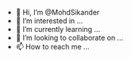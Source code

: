 - 👋 Hi, I’m @MohdSikander
- 👀 I’m interested in ...
- 🌱 I’m currently learning ...
- 💞️ I’m looking to collaborate on ...
- 📫 How to reach me ...

<!---
MohdSikander/MohdSikander is a ✨ special ✨ repository because its `README.md` (this file) appears on your GitHub profile.
You can click the Preview link to take a look at your changes.
--->
